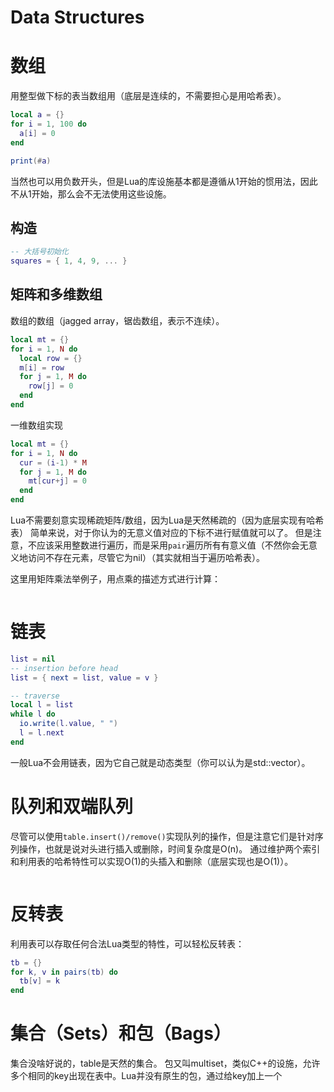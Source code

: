 # Data Structures

# 数组
用整型做下标的表当数组用（底层是连续的，不需要担心是用哈希表）。
```lua
local a = {}
for i = 1, 100 do
  a[i] = 0
end

print(#a)
```

当然也可以用负数开头，但是Lua的库设施基本都是遵循从1开始的惯用法，因此不从1开始，那么会不无法使用这些设施。

## 构造
```lua
-- 大括号初始化
squares = { 1, 4, 9, ... }
```

## 矩阵和多维数组
数组的数组（jagged array，锯齿数组，表示不连续）。
```lua
local mt = {}
for i = 1, N do
  local row = {}
  m[i] = row
  for j = 1, M do
    row[j] = 0
  end
end
```

一维数组实现
```lua
local mt = {}
for i = 1, N do
  cur = (i-1) * M 
  for j = 1, M do
    mt[cur+j] = 0
  end
end
```

Lua不需要刻意实现稀疏矩阵/数组，因为Lua是天然稀疏的（因为底层实现有哈希表）
简单来说，对于你认为的无意义值对应的下标不进行赋值就可以了。
但是注意，不应该采用整数进行遍历，而是采用`pair`遍历所有有意义值（不然你会无意义地访问不存在元素，尽管它为nil）（其实就相当于遍历哈希表）。

这里用矩阵乘法举例子，用点乘的描述方式进行计算：
```lua

```

# 链表
```lua
list = nil
-- insertion before head
list = { next = list, value = v }

-- traverse
local l = list
while l do
  io.write(l.value, " ")
  l = l.next
end
```

一般Lua不会用链表，因为它自己就是动态类型（你可以认为是std::vector<Any>）。

# 队列和双端队列
尽管可以使用`table.insert()/remove()`实现队列的操作，但是注意它们是针对序列操作，也就是说对头进行插入或删除，时间复杂度是O(n)。
通过维护两个索引和利用表的哈希特性可以实现O(1)的头插入和删除（底层实现也是O(1)）。

```lua
```

# 反转表
利用表可以存取任何合法Lua类型的特性，可以轻松反转表：
```lua
tb = {}
for k, v in pairs(tb) do
  tb[v] = k
end
```

# 集合（Sets）和包（Bags）
集合没啥好说的，table是天然的集合。
包又叫multiset，类似C++的设施，允许多个相同的key出现在表中。Lua并没有原生的包，通过给key加上一个
